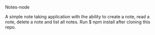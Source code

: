 Notes-node

A simple note taking application with the ability to create a note, read a note, delete a note and list all notes.
Run $ npm install after cloning this repo.
